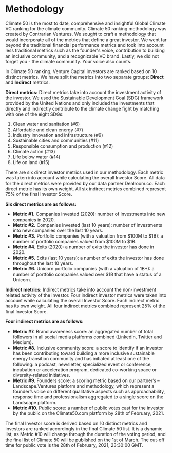 # Methodology
Climate 50 is the most to date, comprehensive and insightful Global Climate VC ranking for the climate community. Climate 50 ranking methodology was created by Contrarian Ventures. We sought to craft a methodology that would incorporate all of the metrics that define a great investor. We went far beyond the traditional financial performance metrics and took into account less traditional metrics such as the founder's voice, contribution to building an inclusive community, and a recognizable VC brand. Lastly, we did not forget you - the climate community. Your voice also counts.

In Climate 50 ranking, Venture Capital investors are ranked based on 10 distinct metrics. We have split the metrics into two separate groups: **Direct** and **Indirect** metrics.

**Direct metrics:**
Direct metrics take into account the investment activity of the investor. We used the Sustainable Development Goal (SDG) framework provided by the United Nations and only included the investments that directly and indirectly contribute to the climate change fight by matching with one of the eight SDGs:
1. Clean water and sanitation (#6)
2. Affordable and clean energy (#7)
3. Industry innovation and infrastructure (#9)
4. Sustainable cities and communities (#11)
5. Responsible consumption and production (#12)
6. Climate action (#13)
7. Life below water (#14)
8. Life on land (#15)

There are six direct investor metrics used in our methodology. Each metric was taken into account while calculating the overall Investor Score. All data for the direct metrics were provided by our data partner Dealroom.co. Each direct metric has its own weight. All six indirect metrics combined represent 75% of the final Investor Score.

**Six direct metrics are as follows:**
- **Metric #1.** Companies invested (2020): number of investments into new companies in 2020.
- **Metric #2.** Companies invested (last 10 years): number of investments into new companies over the last 10 years.
- **Metric #3.** Portfolio companies (with a valuation from $100M to $1B): a number of portfolio companies valued from $100M to $1B.
- **Metric #4.** Exits (2020): a number of exits the investor has done in 2020. 
- **Metric #5.** Exits (last 10 years): a number of exits the investor has done throughout the last 10 years.
- **Metric #6.** Unicorn portfolio companies (with a valuation of 1B+): a number of portfolio companies valued over $1B that have a status of a Unicorn.

**Indirect metrics:**
Indirect metrics take into account the non-investment related activity of the investor. Four indirect investor metrics were taken into account while calculating the overall Investor Score. Each indirect metric has its own weight. All four indirect metrics combined represent 25% of the final Investor Score.

**Four indirect metrics are as follows:**
- **Metric #7.** Brand awareness score: an aggregated number of total followers in all social media platforms combined (LinkedIn, Twitter and Medium).
- **Metric #8.** Inclusive community score: a score to identify if an investor has been contributing toward building a more inclusive sustainable energy transition community and has initiated at least one of the following: a podcast, newsletter, specialized event or conference, incubation or acceleration program, dedicated co-working space or diversity-related initiatives. 
- **Metric #9.** Founders score: a scoring metric based on our partner’s – Landscape.Ventures platform and methodology, which represent a founder’s voice on different qualitative aspects such as approachability, response time and professionalism aggregated to a single score on the Landscape platform. 
- **Metric #10.** Public score: a number of public votes cast for the investor by the public on the Climate50.com platform by 28th of February, 2021.

The final Investor score is derived based on 10 distinct metrics and investors are ranked accordingly in the final Climate 50 list. It is a dynamic list, as Metric #10 will change through the duration of the voting period, and the final list of Climate 50 will be published on the 1st of March. The cut-off time for public vote is the 28th of February, 2021, 23:30:00 GMT.

